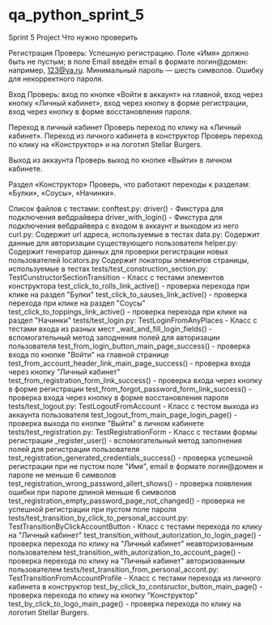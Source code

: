 # qa_python_sprint_5
Sprint 5 Project
Что нужно проверить

Регистрация
Проверь:
Успешную регистрацию. Поле «Имя» должно быть не пустым; в поле Email введён email в формате логин@домен: например, 123@ya.ru. Минимальный пароль — шесть символов.
Ошибку для некорректного пароля.

Вход
Проверь:
вход по кнопке «Войти в аккаунт» на главной,
вход через кнопку «Личный кабинет»,
вход через кнопку в форме регистрации,
вход через кнопку в форме восстановления пароля.

Переход в личный кабинет 
Проверь переход по клику на «Личный кабинет».
Переход из личного кабинета в конструктор 
Проверь переход по клику на «Конструктор» и на логотип Stellar Burgers.

Выход из аккаунта
Проверь выход по кнопке «Выйти» в личном кабинете.

Раздел «Конструктор»
Проверь, что работают переходы к разделам:
«Булки»,
«Соусы»,
«Начинки».

Список файлов с тестами:
conftest.py:
driver() - Фикстура для подключения вебдрайвера
driver_with_login() - Фикстура для подключения вебдрайвера с входом в аккаунт и выходом из него
curl.py:
Содержит url адреса, используемые в тестах
data.py:
Содержит данные для авторизации существующего пользователя
helper.py:
Содержит генератор данных для проверки регистрации новых пользователей
locators.py
Содержит локаторы элементов страницы, используемые в тестах
tests/test_construction_section.py:
TestCunstructorSectionTransition - Класс с тестами элементов конструктора
    test_click_to_rolls_link_active() - проверка перехода при клике на раздел "Булки"
    test_click_to_sauses_link_active() - проверка перехода при клике на раздел "Соусы"
    test_click_to_toppings_link_active() - проверка перехода при клике на раздел "Начинки"
tests/test_login.py:
TestLoginFromAnyPlaces - Класс с тестами входа из разных мест
    _wait_and_fill_login_fields() - вспомогательный метод заподнения полей для авторизации пользователя
    test_from_login_button_main_page_success() - проверка входа по кнопке "Войти" на главной странице
    test_from_account_header_link_main_page_success() - проверка входа через кнопку "Личный кабинет"
    test_from_registration_form_link_success() - проверка входа через кнопку в форме регистрации
    test_from_forgot_password_form_link_success() - проверка входа через кнопку в форме восстановления пароля
tests/test_logout.py:
TestLogoutFromAccount - Класс с тестом выхода из аккаунта пользователя
    test_logout_from_main_page_login_page() - проверка выхода по кнопке "Выйти" в личном кабинете
tests/test_registration.py:
TestRegistrationForm - Класс с тестами формы регистрации
    _register_user() - вспомогательный метод заполнения полей для регистрации пользователя
    test_registration_generated_credentials_success() - проверка успешной регистрации при не пустом поле "Имя", email
        в формате логин@домен и пароле не меньше 6 символов
    test_registration_wrong_password_allert_shows() - проверка появления ошибки при пароле длиной меньше 6 символов
    test_registration_empty_password_page_not_changed() - проверка не успешной регистрации при пустом поле пароля
tests/test_transition_by_click_to_personal_account.py:
TestTransitionByClickAccountButton - Класс с тестами перехода по клику на "Личный кабинет"
    test_transition_without_autorization_to_login_page() - проверка перехода по клику на "Личный кабинет" неавторизованным
        пользователем
    test_transition_with_autorization_to_account_page() - проверка перехода по клику на "Личный кабинет" авторизованным
        пользователем
tests/test_transition_from_personal_accont.py:
TestTransitionFromAccountProfile - Класс с тестами перехода из личного кабинета в конструктор
    test_by_click_to_contsructor_button_main_page() - проверка перехода по клику на кнопку "Конструктор"
    test_by_click_to_logo_main_page() - проверка перехода по клику на логотип Stellar Burgers.

